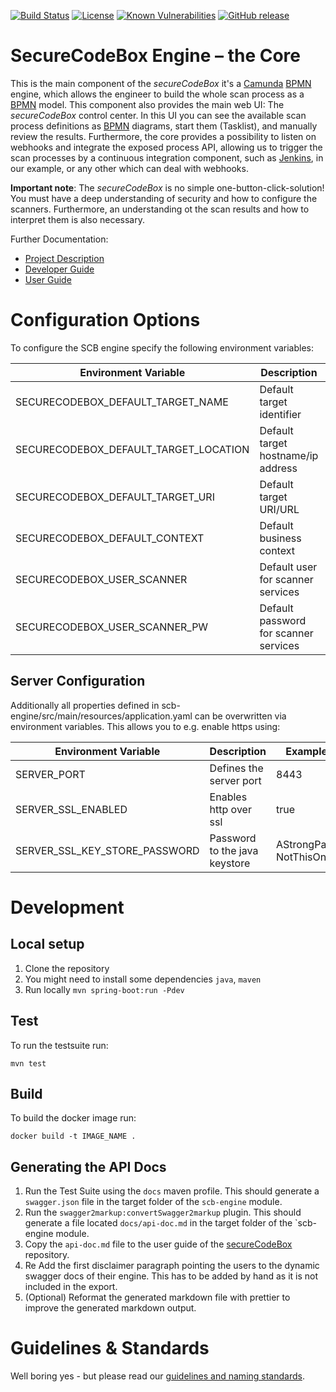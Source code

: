 [![Build Status](https://travis-ci.com/secureCodeBox/engine.svg?branch=develop)](https://travis-ci.com/secureCodeBox/engine)
[![License](https://img.shields.io/badge/License-Apache%202.0-blue.svg)](https://opensource.org/licenses/Apache-2.0)
[![Known Vulnerabilities](https://snyk.io/test/github/secureCodeBox/engine/badge.svg)](https://snyk.io/test/github/secureCodeBox/engine)
[![GitHub release](https://img.shields.io/github/release/secureCodeBox/engine.svg)](https://github.com/secureCodeBox/engine/releases/latest)

 # SecureCodeBox Engine – the Core

This is the main component of the _secureCodeBox_ it's a [Camunda][camunda] [BPMN][bpmn] engine, which allows the engineer to build the whole scan process as a [BPMN][bpmn] model. This component also provides the main web UI: The _secureCodeBox_ control center. In this UI you can see the available scan process definitions as [BPMN][bpmn] diagrams, start them (Tasklist), and manually review the results. Furthermore, the core provides a possibility to listen on webhooks and integrate the exposed process API, allowing us to trigger the scan processes by a continuous integration component, such as [Jenkins][jenkins], in our example, or any other which can deal with webhooks.

 **Important note**: The _secureCodeBox_ is no simple one-button-click-solution! You must have a deep understanding of security and how to configure the scanners. Furthermore, an understanding ot the scan results and how to interpret them is also necessary.

 Further Documentation:
 * [Project Description][scb-project]
 * [Developer Guide][scb-developer-guide]
 * [User Guide][scb-user-guide]

# Configuration Options
To configure the SCB engine specify the following environment variables:

| Environment Variable                  | Description                           | Example Value               |
| ------------------------------------- | ------------------------------------- | --------------------------- |
| SECURECODEBOX_DEFAULT_TARGET_NAME     | Default target identifier             | BodgeIT Public Host         |
| SECURECODEBOX_DEFAULT_TARGET_LOCATION | Default target hostname/ip address    | bodgeit                     |
| SECURECODEBOX_DEFAULT_TARGET_URI      | Default target URI/URL                | http://bodgeit:8080/bodgeit |
| SECURECODEBOX_DEFAULT_CONTEXT         | Default business context              | BodgeIT                     |
| SECURECODEBOX_USER_SCANNER            | Default user for scanner services     | default-scanner             |
| SECURECODEBOX_USER_SCANNER_PW         | Default password for scanner services | AStrongPassword-NotThisOne! |

## Server Configuration
Additionally all properties defined in scb-engine/src/main/resources/application.yaml can be overwritten via environment variables.
This allows you to e.g. enable https using:

| Environment Variable                  | Description                           | Example Value               |
| ------------------------------------- | ------------------------------------- | --------------------------- |
| SERVER_PORT                           | Defines the server port               | 8443                        |
| SERVER_SSL_ENABLED                    | Enables http over ssl                 | true                        |
| SERVER_SSL_KEY_STORE_PASSWORD         | Password to the java keystore         | AStrongPassword-NotThisOne! |

# Development

## Local setup

1.  Clone the repository
2.  You might need to install some dependencies `java`, `maven`
3.  Run locally `mvn spring-boot:run -Pdev`

## Test

To run the testsuite run:

`mvn test`

## Build

To build the docker image run:

`docker build -t IMAGE_NAME .`

## Generating the API Docs

1. Run the Test Suite using the `docs` maven profile. This should generate a `swagger.json` file in the target folder of the `scb-engine` module.
2. Run the `swagger2markup:convertSwagger2markup` plugin. This should generate a file located `docs/api-doc.md` in the target folder of the `scb-engine module.
3. Copy the `api-doc.md` file to the user guide of the [secureCodeBox](https://github.com/secureCodeBox/secureCodeBox) repository.
4. Re Add the first disclaimer paragraph pointing the users to the dynamic swagger docs of their engine. This has to be added by hand as it is not included in the export.
5. (Optional) Reformat the generated markdown file with prettier to improve the generated markdown output.

# Guidelines & Standards
Well boring yes - but please read our [guidelines and naming standards][scb-developer-guidelines].

[scb-project]:              https://github.com/secureCodeBox/secureCodeBox
[scb-developer-guide]:      https://github.com/secureCodeBox/secureCodeBox/blob/develop/docs/developer-guide/README.md
[scb-developer-guidelines]: https://github.com/secureCodeBox/secureCodeBox/blob/develop/docs/developer-guide/README.md#guidelines
[scb-user-guide]:           https://github.com/secureCodeBox/secureCodeBox/tree/develop/docs/user-guide

[camunda]:                  https://camunda.com/de/
[bpmn]:                     https://en.wikipedia.org/wiki/Business_Process_Model_and_Notation
[jenkins]:                  https://jenkins.io/

[docker]:                   https://www.docker.com/
[beta-testers]:             https://www.securecodebox.io/
[owasp]:                    https://www.owasp.org/index.php/Main_Page
